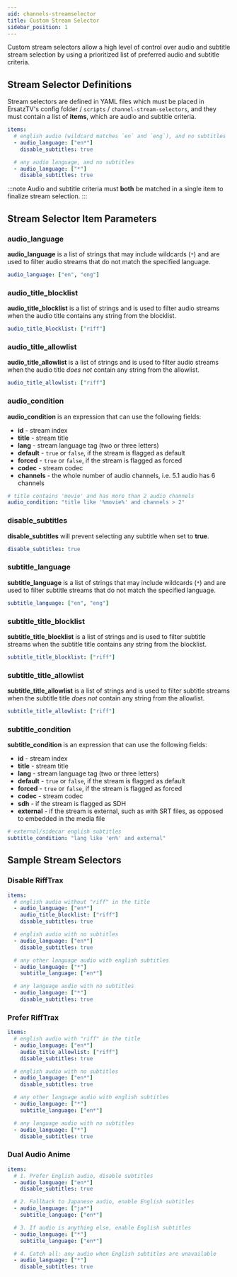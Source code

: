 ```yaml
---
uid: channels-streamselector
title: Custom Stream Selector
sidebar_position: 1
---
```


Custom stream selectors allow a high level of control over audio and subtitle stream selection by using a prioritized list of preferred audio and subtitle criteria.

## Stream Selector Definitions

Stream selectors are defined in YAML files which must be placed in ErsatzTV's config folder / `scripts` / `channel-stream-selectors`, and they must contain a list of **items**, which are audio and subtitle criteria.

```yaml
items:
  # english audio (wildcard matches `en` and `eng`), and no subtitles
  - audio_language: ["en*"]
    disable_subtitles: true

  # any audio language, and no subtitles
  - audio_language: ["*"]
    disable_subtitles: true
```

:::note
Audio and subtitle criteria must **both** be matched in a single item to finalize stream selection.
:::

## Stream Selector Item Parameters

### audio_language

**audio_language** is a list of strings that may include wildcards (`*`) and are used to filter audio streams that do not match the specified language.

```yaml
audio_language: ["en", "eng"]
```

### audio_title_blocklist

**audio_title_blocklist** is a list of strings and is used to filter audio streams when the audio title contains any string from the blocklist.

```yaml
audio_title_blocklist: ["riff"]
```

### audio_title_allowlist

**audio_title_allowlist** is a list of strings and is used to filter audio streams when the audio title *does not* contain any string from the allowlist.

```yaml
audio_title_allowlist: ["riff"]
```

### audio_condition

**audio_condition** is an expression that can use the following fields:

- **id** - stream index
- **title** - stream title
- **lang** - stream language tag (two or three letters)
- **default** - `true` or `false`, if the stream is flagged as default
- **forced** - `true` or `false`, if the stream is flagged as forced
- **codec** - stream codec
- **channels** - the whole number of audio channels, i.e. 5.1 audio has 6 channels

```yaml
# title contains 'movie' and has more than 2 audio channels
audio_condition: "title like '%movie%' and channels > 2"
```

### disable_subtitles

**disable_subtitles** will prevent selecting any subtitle when set to **true**.

```yaml
disable_subtitles: true
```

### subtitle_language

**subtitle_language** is a list of strings that may include wildcards (`*`) and are used to filter subtitle streams that do not match the specified language.

```yaml
subtitle_language: ["en", "eng"]
```

### subtitle_title_blocklist

**subtitle_title_blocklist** is a list of strings and is used to filter subtitle streams when the subtitle title contains any string from the blocklist.

```yaml
subtitle_title_blocklist: ["riff"]
```

### subtitle_title_allowlist

**subtitle_title_allowlist** is a list of strings and is used to filter subtitle streams when the subtitle title *does not* contain any string from the allowlist.

```yaml
subtitle_title_allowlist: ["riff"]
```

### subtitle_condition

**subtitle_condition** is an expression that can use the following fields:

- **id** - stream index
- **title** - stream title
- **lang** - stream language tag (two or three letters)
- **default** - `true` or `false`, if the stream is flagged as default
- **forced** - `true` or `false`, if the stream is flagged as forced
- **codec** - stream codec
- **sdh** - if the stream is flagged as SDH
- **external** - if the stream is external, such as with SRT files, as opposed to embedded in the media file

```yaml
# external/sidecar english subtitles
subtitle_condition: "lang like 'en%' and external"
```

## Sample Stream Selectors

### Disable RiffTrax

```yaml
items:
  # english audio without "riff" in the title
  - audio_language: ["en*"]
    audio_title_blocklist: ["riff"]
    disable_subtitles: true

  # english audio with no subtitles
  - audio_language: ["en*"]
    disable_subtitles: true

  # any other language audio with english subtitles
  - audio_language: ["*"]
    subtitle_language: ["en*"]

  # any language audio with no subtitles
  - audio_language: ["*"]
    disable_subtitles: true
```

### Prefer RiffTrax

```yaml
items:
  # english audio with "riff" in the title
  - audio_language: ["en*"]
    audio_title_allowlist: ["riff"]
    disable_subtitles: true

  # english audio with no subtitles
  - audio_language: ["en*"]
    disable_subtitles: true

  # any other language audio with english subtitles
  - audio_language: ["*"]
    subtitle_language: ["en*"]

  # any language audio with no subtitles
  - audio_language: ["*"]
    disable_subtitles: true
```

### Dual Audio Anime

```yaml
items:
  # 1. Prefer English audio, disable subtitles
  - audio_language: ["en*"]
    disable_subtitles: true

  # 2. Fallback to Japanese audio, enable English subtitles
  - audio_language: ["ja*"]
    subtitle_language: ["en*"]

  # 3. If audio is anything else, enable English subtitles
  - audio_language: ["*"]
    subtitle_language: ["en*"]

  # 4. Catch all: any audio when English subtitles are unavailable
  - audio_language: ["*"]
    disable_subtitles: true
```
